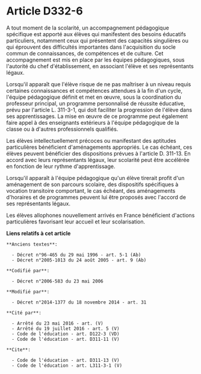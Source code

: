 # Article D332-6

A tout moment de la scolarité, un accompagnement pédagogique spécifique est apporté aux élèves qui manifestent des besoins
éducatifs particuliers, notamment ceux qui présentent des capacités singulières ou qui éprouvent des difficultés importantes
dans l'acquisition du socle commun de connaissances, de compétences et de culture. Cet accompagnement est mis en place par
les équipes pédagogiques, sous l'autorité du chef d'établissement, en associant l'élève et ses représentants légaux. 

Lorsqu'il apparaît que l'élève risque de ne pas maîtriser à un niveau requis certaines connaissances et compétences attendues
à la fin d'un cycle, l'équipe pédagogique définit et met en œuvre, sous la coordination du professeur principal, un programme
personnalisé de réussite éducative, prévu par l'article L. 311-3-1, qui doit faciliter la progression de l'élève dans ses
apprentissages. La mise en œuvre de ce programme peut également faire appel à des enseignants extérieurs à l'équipe
pédagogique de la classe ou à d'autres professionnels qualifiés. 

Les élèves intellectuellement précoces ou manifestant des aptitudes particulières bénéficient d'aménagements appropriés. Le
cas échéant, ces élèves peuvent bénéficier des dispositions prévues à l'article D. 311-13. En accord avec leurs représentants
légaux, leur scolarité peut être accélérée en fonction de leur rythme d'apprentissage. 

Lorsqu'il apparaît à l'équipe pédagogique qu'un élève tirerait profit d'un aménagement de son parcours scolaire, des
dispositifs spécifiques à vocation transitoire comportant, le cas échéant, des aménagements d'horaires et de programmes
peuvent lui être proposés avec l'accord de ses représentants légaux. 

Les élèves allophones nouvellement arrivés en France bénéficient d'actions particulières favorisant leur accueil et leur
scolarisation.

**Liens relatifs à cet article**

	**Anciens textes**:

	  - Décret n°96-465 du 29 mai 1996 - art. 5-1 (Ab)
	  - Décret n°2005-1013 du 24 août 2005 - art. 9 (Ab)

	**Codifié par**:

	  - Décret n°2006-583 du 23 mai 2006

	**Modifié par**:

	  - Décret n°2014-1377 du 18 novembre 2014 - art. 31

	**Cité par**:

	  - Arrêté du 23 mai 2016 - art. (V)
	  - Arrêté du 19 juillet 2016 - art. 5 (V)
	  - Code de l'éducation - art. D122-3 (VD)
	  - Code de l'éducation - art. D311-11 (V)

	**Cite**:

	  - Code de l'éducation - art. D311-13 (V)
	  - Code de l'éducation - art. L311-3-1 (V)
